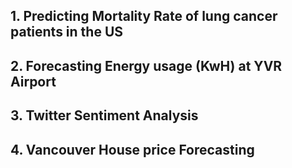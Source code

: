 
## 1. Predicting Mortality Rate of lung cancer patients in the US


## 2. Forecasting Energy usage (KwH) at YVR Airport 


## 3. Twitter Sentiment Analysis


## 4. Vancouver House price Forecasting



